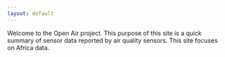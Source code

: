 ```yaml
---
layout: default
---
```


Welcome to the Open Air project. This purpose of this site is a quick summary of sensor data reported by air quality sensors. This site focuses on Africa data.
